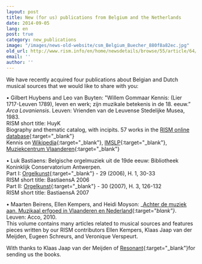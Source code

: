 ```yaml
---
layout: post
title: New (for us) publications from Belgium and the Netherlands
date: 2014-09-05
lang: en
post: true
category: new_publications
image: "/images/news-old-website/csm_Belgium_Buecher_880f8a82ec.jpg"
old_url: http://www.rism.info/en/home/newsdetails/browse/55/article/64/new-for-us-publications-from-belgium-and-the-netherlands.html
email: ''
author: ''
---
```


We have recently acquired four publications about Belgian and Dutch musical sources that we would like to share with you:

• Gilbert Huybens and Leo van Buyten: "Willem Gommaar Kennis: (Lier 1717-Leuven 1789), leven en werk; zijn muzikale betekenis in de 18. eeuw.” _Arca Lovaniensis_. Leuven: Vrienden van de Leuvense Stedelijke Musea, 1983.  
RISM short title: HuyK  
Biography and thematic catalog, with incipits. 57 works in the [RISM online database](https://opac.rism.info/search?View=rism&author=Gommaar+Kennis){:target="_blank"}  
Kennis on [Wikipedia](http://nl.wikipedia.org/wiki/Willem_Gommaar_Kennis){:target="_blank"}, [IMSLP](http://imslp.org/wiki/Category:Kennis,_Willem_Gommaar){:target="_blank"}, [Muziekcentrum Vlaanderen](http://www.muziekcentrum.be/identity.php?ID=135954){:target="_blank"}

• Luk Bastiaens: Belgische orgelmuziek uit de 19de eeuw: Bibliotheek Koninklijk Conservatorium Antwerpen.  
Part I: [Orgelkunst](http://www.orgelkunst.be/cd-s-en-uitgaven/2006-nr-1){:target="_blank"} - 29 (2006), H. 1, 30-33  
RISM short title: BastiaensA 2006  
Part II: [Orgelkunst](http://www.orgelkunst.be/cd-s-en-uitgaven/2007-nr-3){:target="_blank"} - 30 (2007), H. 3, 126-132  
RISM short title: BastiaensA 2007  

• Maarten Beirens, Ellen Kempers, and Heidi Moyson: _[Achter de muziek aan. Muzikaal erfgoed in Vlaanderen en Nederland](https://www.acco.be/nl-be/items/9789033482472/Achter-de-muziek-aan){:target="_blank"}_. Leuven: Acco, 2010.  
This volume contains many articles related to musical sources and features pieces written by our RISM contributors Ellen Kempers, Klaas Jaap van der Meijden, Eugeen Schreurs, and Veronique Verspeurt.  

With thanks to Klaas Jaap van der Meijden of [Resonant](http://www.muzikaalerfgoed.be/){:target="_blank"}for sending us the books.
